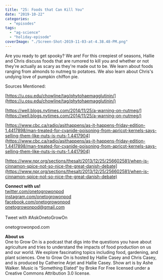 ```yaml
---
title: "25: Foods that Can Kill You"
date: "2019-10-22"
categories: 
  - "episodes"
tags: 
  - "ag-science"
  - "holiday-episode"
coverImage: "./Screen-Shot-2019-11-03-at-4.38.48-PM.png"
---
```


Are you ready to get spooky? We are! For this creepiest of seasons, Hallie and Chris discuss foods that are rumored to kill you and whether or not they're actually as scary as they're made out to be. We learn about foods ranging from almonds to nutmeg to potatoes. We also learn about Chris's undying love of pumpkin chiffon pie.

Sources Mentioned:

[https://u.osu.edu/chowline/tag/phytohaemagglutinin/](https://u.osu.edu/chowline/tag/phytohaemagglutinin/)

[https://well.blogs.nytimes.com/2014/11/25/a-warning-on-nutmeg/](https://well.blogs.nytimes.com/2014/11/25/a-warning-on-nutmeg/)

[https://www.cbc.ca/radio/asithappens/as-it-happens-friday-edition-1.4417898/man-treated-for-cyanide-poisoning-from-apricot-kernels-says-selling-them-like-nuts-is-nuts-1.4417904](https://www.cbc.ca/radio/asithappens/as-it-happens-friday-edition-1.4417898/man-treated-for-cyanide-poisoning-from-apricot-kernels-says-selling-them-like-nuts-is-nuts-1.4417904)

[https://www.npr.org/sections/thesalt/2013/12/25/256602581/when-is-cinnamon-spice-not-so-nice-the-great-danish-debate](https://www.npr.org/sections/thesalt/2013/12/25/256602581/when-is-cinnamon-spice-not-so-nice-the-great-danish-debate)

**Connect with us!**  
[twitter.com/onetogrowonpod](https://twitter.com/onetogrowonpod)  
[instagram.com/onetogrowonpod  
](https://instagram.com/onetogrowonpod)[facebook.com/onetogrowonpod  
](https://facebook.com/onetogrowonpod)[onetogrowonpod@gmail.com  
](mailto:onetogrowonpod@gmail.com)  
Tweet with #AskOnetoGrowOn

onetogrowonpod.com

**About us**  
One to Grow On is a podcast that digs into the questions you have about agriculture and tries to understand the impacts of food production on us and our world. We explore fascinating topics including food, gardening, and plant sciences. One to Grow On is hosted by Hallie Casey and Chris Casey, and is produced by Catherine Arjet and Hallie Casey. Show art is by Ashe Walker. Music is “Something Elated” by Broke For Free licensed under a Creative Commons Attribution 3.0 license.
